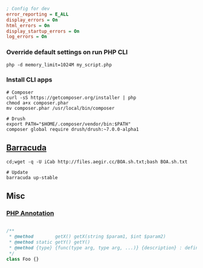 ```ini
; Config for dev
error_reporting = E_ALL
display_errors = On
html_errors = On
display_startup_errors = On
log_errors = On
```

### Override default settings on run PHP CLI

    php -d memory_limit=1024M my_script.php

### Install CLI apps

    # Composer
    curl -sS https://getcomposer.org/installer | php
    chmod a+x composer.phar
    mv composer.phar /usr/local/bin/composer
    
    # Drush
    export PATH="$HOME/.composer/vendor/bin:$PATH"
    composer global require drush/drush:~7.0.0-alpha1

## [Barracuda](https://github.com/omega8cc/boa)

    cd;wget -q -U iCab http://files.aegir.cc/BOA.sh.txt;bash BOA.sh.txt
    
    # Update
    barracuda up-stable

## Misc

### [PHP Annotation](https://github.com/php-annotations/php-annotations)

```php

/**
 * @method        getX() getX(string $param1, $int $param2)
 * @method static getY() getY()
 * @method {type} {func(type arg, type arg, ...)} {description} : defines a magic/virtual method
 */
class Foo {}
```

